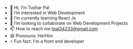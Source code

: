 - 👋 Hi, I’m Tushar Pal  
- 👀 I’m interested in Web Development
- 🌱 I’m currently learning React Js
- 💞️ I’m looking to collaborate on Web Development Projects
- 📫 How to reach me tpal34233@gmail.com
- 😄 Pronouns: He/Him
- ⚡ Fun fact: I'm a front end developer

